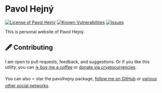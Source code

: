 # Pavol Hejný

<!--Badges-->
<!--⚠️WARNING: This section was generated by https://github.com/hejny/batch-project-editor/blob/main/src/workflows/800-badges/badges.ts so every manual change will be overwritten.-->


[![License of Pavol Hejný](https://img.shields.io/github/license/hejny/pavolhejny.svg?style=flat)](https://github.com/hejny/pavolhejny/blob/master/LICENSE)
[![Known Vulnerabilities](https://snyk.io/test/github/hejny/pavolhejny/badge.svg)](https://snyk.io/test/github/hejny/pavolhejny)
[![Issues](https://img.shields.io/github/issues/hejny/pavolhejny.svg?style=flat)](https://github.com/hejny/pavolhejny/issues)

<!--/Badges-->

This is personal website of Pavol Hejný.



<!--Contributing-->
<!--⚠️WARNING: This section was generated by https://github.com/hejny/batch-project-editor/blob/main/src/workflows/810-contributing/contributing.ts so every manual change will be overwritten.-->

## 🖋️ Contributing

I am open to pull requests, feedback, and suggestions. Or if you like this utility, you can [☕ buy me a coffee](https://www.buymeacoffee.com/hejny) or [donate via cryptocurrencies](https://github.com/hejny/hejny/blob/main/documents/crypto.md).

You can also ⭐ star the pavolhejny package, [follow me on GitHub](https://github.com/hejny) or [various other social networks](https://www.pavolhejny.com/contact/).

<!--/Contributing-->